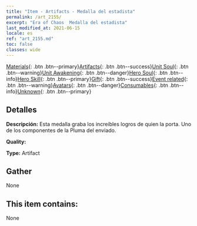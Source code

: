 ```yaml
---
title: "Item - Artifacts - Medalla del estadista"
permalink: /art_2155/
excerpt: "Era of Chaos  Medalla del estadista"
last_modified_at: 2021-06-15
locale: es
ref: "art_2155.md"
toc: false
classes: wide
---
```

 [Materials](/ItemsES/){: .btn .btn--primary}[Artifacts](/ItemsES/Artifacts/){: .btn .btn--success}[Unit Soul](/ItemsES/UnitSoul/){: .btn .btn--warning}[Unit Awakening](/ItemsES/UnitAwakening/){: .btn .btn--danger}[Hero Soul](/ItemsES/HeroSoul/){: .btn .btn--info}[Hero Skill](/ItemsES/HeroSkill/){: .btn .btn--primary}[Gift](/ItemsES/Gift/){: .btn .btn--success}[Event related](/ItemsES/Events/){: .btn .btn--warning}[Avatars](/ItemsES/Avatars/){: .btn .btn--danger}[Consumables](/ItemsES/Consumables/){: .btn .btn--info}[Unknown](/ItemsES/Unknown/){: .btn .btn--primary}

## Detalles
 **Descripción:** Esta medalla graba los increíbles logros de quien la porta. Uno de los componentes de la Pluma del enviado.

 **Quality:** 

 **Type:** Artifact

## Gather

  None

## This item contains:

  None

